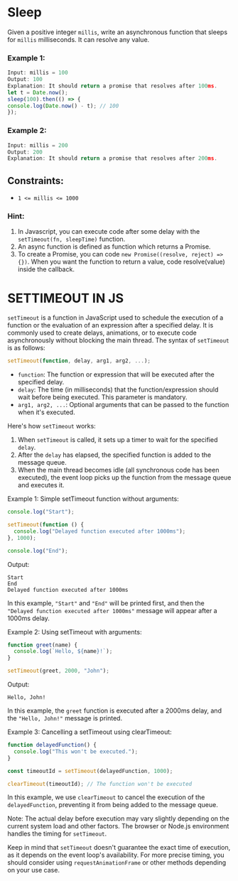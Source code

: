 # Sleep

Given a positive integer `millis`, write an asynchronous function that sleeps for `millis` milliseconds. It can resolve any value.

### Example 1:

```javascript
Input: millis = 100
Output: 100
Explanation: It should return a promise that resolves after 100ms.
let t = Date.now();
sleep(100).then(() => {
console.log(Date.now() - t); // 100
});
```

### Example 2:

```javascript
Input: millis = 200
Output: 200
Explanation: It should return a promise that resolves after 200ms.
```

## Constraints:

- `1 <= millis <= 1000`

### Hint:

1. In Javascript, you can execute code after some delay with the `setTimeout(fn, sleepTime)` function.
2. An async function is defined as function which returns a Promise.
3. To create a Promise, you can code `new Promise((resolve, reject) => {})`. When you want the function to return a value, code resolve(value) inside the callback.

# SETTIMEOUT IN JS

`setTimeout` is a function in JavaScript used to schedule the execution of a function or the evaluation of an expression after a specified delay. It is commonly used to create delays, animations, or to execute code asynchronously without blocking the main thread. The syntax of `setTimeout` is as follows:

```javascript
setTimeout(function, delay, arg1, arg2, ...);
```

- `function`: The function or expression that will be executed after the specified delay.
- `delay`: The time (in milliseconds) that the function/expression should wait before being executed. This parameter is mandatory.
- `arg1, arg2, ...`: Optional arguments that can be passed to the function when it's executed.

Here's how `setTimeout` works:

1. When `setTimeout` is called, it sets up a timer to wait for the specified `delay`.
2. After the `delay` has elapsed, the specified function is added to the message queue.
3. When the main thread becomes idle (all synchronous code has been executed), the event loop picks up the function from the message queue and executes it.

Example 1: Simple setTimeout function without arguments:

```javascript
console.log("Start");

setTimeout(function () {
  console.log("Delayed function executed after 1000ms");
}, 1000);

console.log("End");
```

Output:

```
Start
End
Delayed function executed after 1000ms
```

In this example, `"Start"` and `"End"` will be printed first, and then the `"Delayed function executed after 1000ms"` message will appear after a 1000ms delay.

Example 2: Using setTimeout with arguments:

```javascript
function greet(name) {
  console.log(`Hello, ${name}!`);
}

setTimeout(greet, 2000, "John");
```

Output:

```
Hello, John!
```

In this example, the `greet` function is executed after a 2000ms delay, and the `"Hello, John!"` message is printed.

Example 3: Cancelling a setTimeout using clearTimeout:

```javascript
function delayedFunction() {
  console.log("This won't be executed.");
}

const timeoutId = setTimeout(delayedFunction, 1000);

clearTimeout(timeoutId); // The function won't be executed
```

In this example, we use `clearTimeout` to cancel the execution of the `delayedFunction`, preventing it from being added to the message queue.

Note: The actual delay before execution may vary slightly depending on the current system load and other factors. The browser or Node.js environment handles the timing for `setTimeout`.

Keep in mind that `setTimeout` doesn't guarantee the exact time of execution, as it depends on the event loop's availability. For more precise timing, you should consider using `requestAnimationFrame` or other methods depending on your use case.
